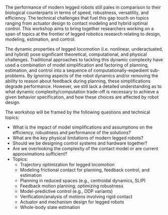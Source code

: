 
<p>
The performance of modern legged robots still pales in comparison to their
biological counterparts in terms of speed, robustness, versatility, and
efficiency. The technical challenges that fuel this gap touch on topics ranging
from actuator design to contact modeling and hybrid optimal control. This
workshop aims to bring together researchers working on a span of topics at the
frontier of legged robotics research relating to design, modeling, estimation,
and control.
</p>

<p> 
The dynamic properties of legged locomotion (i.e. nonlinear, underactuated,
and hybrid) pose significant theoretical, computational, and physical
challenges. Traditional approaches to tackling this dynamic complexity have
used a combination of model simplification and factoring of planning,
estimation, and control into a sequence of computationally-expedient
sub-problems. By ignoring aspects of the robot dynamics and/or removing the
ability to reason about feedback during planning, these simplifications degrade
performance.  However, we still lack a detailed understanding as to what
dynamic complexity/computation trade-off is necessary to achieve a given
behavior specification, and how these choices are affected by robot design.
</p>


<p>
The workshop will be framed by the following questions and technical topics:
<ul>
<li> What is the impact of model simplifications and assumptions on the efficiency, robustness and
performance of the solutions?
<li>What are the key physical limitations of modern legged robots?
<li>Should we be designing control systems and hardware together?
<li>Are we overlooking the complexity of the contact model or are current approximations sufficient?
<li>Topics:
<ul>
<li>Trajectory optimization for legged locomotion
<li>Modeling frictional contact for planning, feedback control, and estimation
<li>Planning in reduced spaces (e.g., centroidal dynamics, SLIP)
<li>Feedback motion planning; optimizing robustness
<li>Model-predictive control (e.g., DDP variants)
<li>Verification/analysis of motions involving rigid contact
<li>Actuator and mechanism design for legged robots
<li>Whole-body state estimation
</ul>
</ul>
</p>

